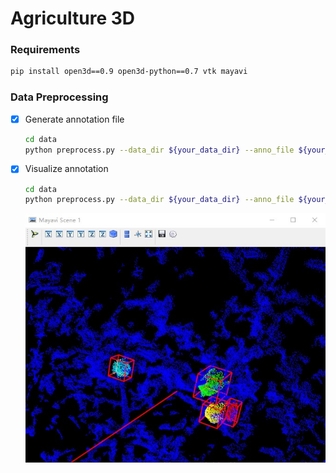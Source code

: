 # Agriculture 3D

### Requirements
```bash
pip install open3d==0.9 open3d-python==0.7 vtk mayavi
```

### Data Preprocessing
- [x] Generate annotation file
    ```bash
    cd data
    python preprocess.py --data_dir ${your_data_dir} --anno_file ${your_anno_file}
    ```
 
- [x] Visualize annotation
    ```bash
    cd data
    python preprocess.py --data_dir ${your_data_dir} --anno_file ${your_anno_file} --vis
    ```
    ![](assets/preprocessed_data.jpg)